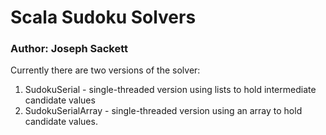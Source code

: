 # Scala Sudoku Solvers
### Author: Joseph Sackett

Currently there are two versions of the solver:
1. SudokuSerial - single-threaded version using lists to hold intermediate candidate values
2. SudokuSerialArray - single-threaded version using an array to hold candidate values.

